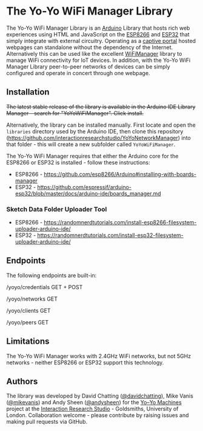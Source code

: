 # The Yo-Yo WiFi Manager Library
The Yo-Yo WiFi Manager Library is an [Arduino](http://www.arduino.cc/download) Library that hosts rich web experiences using HTML and JavaScript on the [ESP8266](https://en.wikipedia.org/wiki/ESP8266) and [ESP32](https://en.wikipedia.org/wiki/ESP32) that simply integrate with external circuitry. Operating as a [captive portal](https://en.wikipedia.org/wiki/Captive_portal) hosted webpages can standalone without the dependency of the Internet. Alternatively this can be used like the excellent [WiFiManager](https://github.com/tzapu/WiFiManager) library to manage WiFi connectivity for IoT devices. In addition, with the Yo-Yo WiFi Manager Library peer-to-peer networks of devices can be simply configured and operate in concert through one webpage.

## Installation

~~The latest stable release of the library is available in the Arduino IDE Library Manager - search for "YoYoWiFiManager". Click install.~~

Alternatively, the library can be installed manually. First locate and open the `libraries` directory used by the Arduino IDE, then clone this repository (https://github.com/interactionresearchstudio/YoYoNetworkManager) into that folder - this will create a new subfolder called `YoYoWiFiManager`.

The Yo-Yo WiFi Manager requires that either the Arduino core for the ESP8266 or ESP32 is installed - follow these instructions:

* ESP8266 - https://github.com/esp8266/Arduino#installing-with-boards-manager
* ESP32 - https://github.com/espressif/arduino-esp32/blob/master/docs/arduino-ide/boards_manager.md

### Sketch Data Folder Uploader Tool
* ESP8266 - https://randomnerdtutorials.com/install-esp8266-filesystem-uploader-arduino-ide/
* ESP32 - https://randomnerdtutorials.com/install-esp32-filesystem-uploader-arduino-ide/

## Endpoints
The following endpoints are built-in:

/yoyo/credentials GET + POST

/yoyo/networks GET

/yoyo/clients GET

/yoyo/peers GET

## Limitations
The Yo-Yo WiFi Manager works with 2.4GHz WiFi networks, but not 5GHz networks - neither ESP8266 or ESP32 support this technology.

## Authors
The library was developed by David Chatting ([@davidchatting](https://github.com/davidchatting)), Mike Vanis ([@mikevanis](https://github.com/mikevanis)) and Andy Sheen ([@andysheen](https://github.com/andysheen)) for the [Yo–Yo Machines](https://www.yoyomachines.io/) project at the [Interaction Research Studio](https://github.com/interactionresearchstudio) - Goldsmiths, University of London. Collaboration welcome - please contribute by raising issues and making pull requests via GitHub.